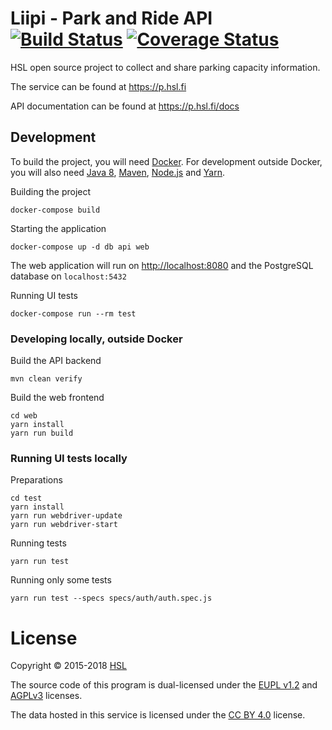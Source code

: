 # Liipi - Park and Ride API [![Build Status](https://travis-ci.org/HSLdevcom/parkandrideAPI.svg?branch=master)](https://travis-ci.org/HSLdevcom/parkandrideAPI) [![Coverage Status](https://coveralls.io/repos/HSLdevcom/parkandrideAPI/badge.png?branch=master)](https://coveralls.io/r/HSLdevcom/parkandrideAPI?branch=master)

HSL open source project to collect and share parking capacity information. 

The service can be found at <https://p.hsl.fi>

API documentation can be found at <https://p.hsl.fi/docs>


## Development

To build the project, you will need [Docker](https://www.docker.com/community-edition). For development outside Docker, you will also need [Java 8](http://www.oracle.com/technetwork/java/javase/downloads/jdk8-downloads-2133151.html), [Maven](https://maven.apache.org/), [Node.js](https://nodejs.org/) and [Yarn](https://yarnpkg.com/). 

Building the project

    docker-compose build

Starting the application

    docker-compose up -d db api web

The web application will run on <http://localhost:8080> and the PostgreSQL database on `localhost:5432`

Running UI tests

    docker-compose run --rm test


### Developing locally, outside Docker

Build the API backend

    mvn clean verify

Build the web frontend

    cd web
    yarn install
    yarn run build


### Running UI tests locally

Preparations

    cd test
    yarn install
    yarn run webdriver-update
    yarn run webdriver-start

Running tests

    yarn run test

Running only some tests

    yarn run test --specs specs/auth/auth.spec.js


# License

Copyright © 2015-2018 [HSL](https://www.hsl.fi/)

The source code of this program is dual-licensed under the [EUPL v1.2](LICENSE-EUPL.txt) and [AGPLv3](LICENSE-AGPL.txt) licenses.

The data hosted in this service is licensed under the [CC BY 4.0](http://creativecommons.org/licenses/by/4.0/) license.

